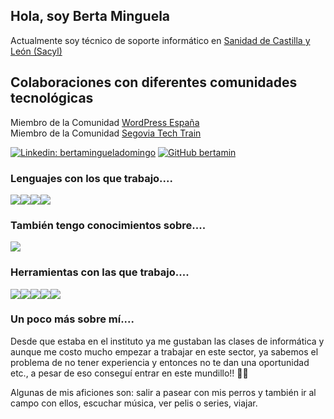## Hola, soy Berta Minguela
<p>Actualmente soy técnico de soporte informático en <a href="https://www.saludcastillayleon.es/es" target="_blank">Sanidad de Castilla y León (Sacyl)</a></p>

## Colaboraciones con diferentes comunidades tecnológicas
<p>Miembro de la Comunidad <a href="https://es.wordpress.org/">WordPress España</a>
</br>Miembro de la Comunidad <a href="https://www.segoviatechtrain.es/">Segovia Tech Train</a>
</p>

[![Linkedin: bertamingueladomingo](https://img.shields.io/badge/-bertamingueladomingo-blue?style=flat-square&logo=Linkedin&logoColor=white&link=https://www.linkedin.com/in/bertaminguela/)](https://www.linkedin.com/in/bertaminguela/)
[![GitHub bertamin](https://img.shields.io/github/followers/bertamin?label=follow&style=social)](https://github.com/bertamin)

### Lenguajes con los que trabajo....
<img src="https://img.icons8.com/color/50/000000/html-5--v1.png"/><img src="https://img.icons8.com/color/48/000000/css3.png"/><img src="https://img.icons8.com/color/48/000000/bootstrap.png"/><img src="https://img.icons8.com/color/48/000000/javascript--v1.png"/>

### También tengo conocimientos sobre....
<img src="https://img.icons8.com/color/48/000000/wordpress.png"/>

### Herramientas con las que trabajo....
<img src="https://img.icons8.com/color/48/000000/figma--v1.png"/><img src="https://img.icons8.com/plasticine/48/000000/sketch.png"/><img src="https://img.icons8.com/color/48/000000/slack.png"/><img src="https://img.icons8.com/color/48/000000/trello.png"/><img src="https://img.icons8.com/fluency/48/000000/zoom.png"/>


### Un poco más sobre mí....
<p>Desde que estaba en el instituto ya me gustaban las clases de informática y aunque me costo mucho empezar a trabajar en este sector, ya sabemos el problema de no tener experiencia y entonces no te dan una oportunidad etc., a pesar de eso conseguí entrar en este mundillo!! 👏💪 </p>

<p>Algunas de mis aficiones son: salir a pasear con mis perros y también ir al campo con ellos, escuchar música, ver pelis o series, viajar.</p>
